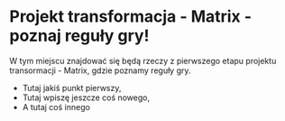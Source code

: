# Projekt transformacja - Matrix - poznaj reguły gry!

W tym miejscu znajdować się będą rzeczy z pierwszego etapu projektu transormacji - Matrix, gdzie poznamy reguły gry.

- Tutaj jakiś punkt pierwszy,
- Tutaj wpiszę jeszcze coś nowego,
- A tutaj coś innego
